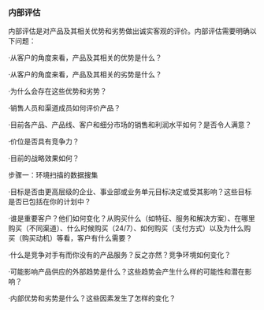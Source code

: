 ### 内部评估

内部评估是对产品及其相关优势和劣势做出诚实客观的评价。内部评估需要明确以下问题：

·从客户的角度来看，产品及其相关的优势是什么？

·从客户的角度来看，产品及其相关的劣势是什么？

·为什么会存在这些优势和劣势？

·销售人员和渠道成员如何评价产品？

·目前各产品、产品线、客户和细分市场的销售和利润水平如何？是否令人满意？

·价位是否具有竞争力？

·目前的战略效果如何？

步骤一：环境扫描的数据搜集

·目标是否由更高层级的企业、事业部或业务单元目标决定或受其影响？这些目标是否已包括在你的计划中？

·谁是重要客户？他们如何变化？从购买什么（如特征、服务和解决方案）、在哪里购买（不同渠道）、什么时候购买（24/7）、如何购买（支付方式）以及为什么购买（购买动机）等看，客户有什么需要？

·什么是竞争对手有而你没有的产品服务？反之亦然？竞争环境如何变化？

·可能影响产品供应的外部趋势是什么？这些趋势会产生什么样的可能性和潜在影响？

·内部优势和劣势是什么？这些因素发生了怎样的变化？
